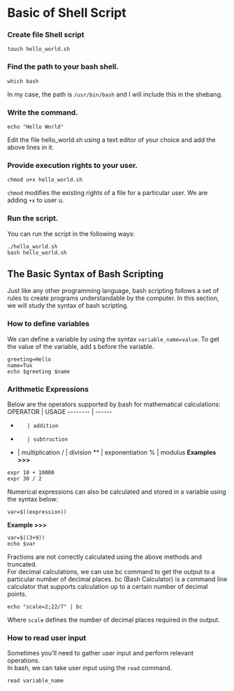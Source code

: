 # Basic of Shell Script
### Create file Shell script
```
touch hello_world.sh
```

### Find the path to your bash shell.
```
which bash
```
In my case, the path is ` /usr/bin/bash ` and I will include this in the shebang.

### Write the command.
```
echo "Hello World"
```
Edit the file hello_world.sh using a text editor of your choice and add the above lines in it.

### Provide execution rights to your user.
```
chmod u+x hello_world.sh
```
`chmod` modifies the existing rights of a file for a particular user. We are adding `+x` to user u.

### Run the script.
You can run the script in the following ways:
```
./hello_world.sh
bash hello_world.sh
```

## The Basic Syntax of Bash Scripting
Just like any other programming language, bash scripting follows a set of rules to create programs understandable by the computer. In this section, we will study the syntax of bash scripting.

### How to define variables
We can define a variable by using the syntax `variable_name=value`. To get the value of the variable, add `$` before the variable.
```
greeting=Hello
name=Tux
echo $greeting $name
```

### Arithmetic Expressions
Below are the operators supported by bash for mathematical calculations:
OPERATOR | USAGE
-------- | ------
+        | addition
-        | subtruction
*	| multiplication
/	| division
** |	exponentiation
%	| modulus
<b>Examples >>> </b>
```
expr 10 + 10000
expr 30 / 2
```
Numerical expressions can also be calculated and stored in a variable using the syntax below:
```
var=$((expression))
```
<b>Example >>> </b>
```
var=$((3+9))
echo $var
```
Fractions are not correctly calculated using the above methods and truncated. <br>
For decimal calculations, we can use bc command to get the output to a particular number of decimal places. bc (Bash Calculator) is a command line calculator that supports calculation up to a certain number of decimal points. 
```
echo "scale=2;22/7" | bc
```
Where `scale` defines the number of decimal places required in the output.

### How to read user input
Sometimes you'll need to gather user input and perform relevant operations. <br>
In bash, we can take user input using the `read` command.
```
read variable_name
```
